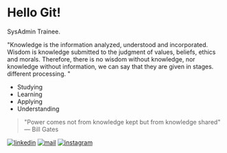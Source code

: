 # Hello Git!

SysAdmin Trainee.

"Knowledge is the information analyzed, understood and incorporated. Wisdom is knowledge submitted to the judgment of values, beliefs, ethics and morals. Therefore, there is no wisdom without knowledge, nor knowledge without information, we can say that they are given in stages. different processing. " 

- Studying
- Learning
- Applying
- Understanding

>"Power comes not from knowledge kept but from knowledge shared" ― Bill Gates


[![linkedin](https://img.shields.io/badge/-jeanrodrigop-informational?style=flat&logo=linkedin&logoColor=white)](https://www.linkedin.com/in/jeanrodrigop/?locale=en_US) 
[![mail](https://img.shields.io/badge/-jeanrodrigo__p-informational?style=flat&logo=microsoft-outlook&logoColor=white)](mailto:jeanrodrigo_p@outlook.com) 
[![instagram](https://img.shields.io/badge/-@jrodrigo.p-informational?style=flat&logo=instagram&logoColor=white)](https://www.instagram.com/jrodrigo.p) 
